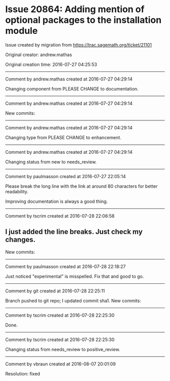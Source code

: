 # Issue 20864: Adding mention of optional packages to the installation module

Issue created by migration from https://trac.sagemath.org/ticket/21101

Original creator: andrew.mathas

Original creation time: 2016-07-27 04:25:53




---

Comment by andrew.mathas created at 2016-07-27 04:29:14

Changing component from PLEASE CHANGE to documentation.


---

Comment by andrew.mathas created at 2016-07-27 04:29:14

New commits:


---

Comment by andrew.mathas created at 2016-07-27 04:29:14

Changing type from PLEASE CHANGE to enhancement.


---

Comment by andrew.mathas created at 2016-07-27 04:29:14

Changing status from new to needs_review.


---

Comment by paulmasson created at 2016-07-27 22:05:14

Please break the long line with the link at around 80 characters for better readability.

Improving documentation is always a good thing.


---

Comment by tscrim created at 2016-07-28 22:06:58

I just added the line breaks. Just check my changes.
----
New commits:


---

Comment by paulmasson created at 2016-07-28 22:18:27

Just noticed "experimental" is misspelled. Fix that and good to go.


---

Comment by git created at 2016-07-28 22:25:11

Branch pushed to git repo; I updated commit sha1. New commits:


---

Comment by tscrim created at 2016-07-28 22:25:30

Done.


---

Comment by tscrim created at 2016-07-28 22:25:30

Changing status from needs_review to positive_review.


---

Comment by vbraun created at 2016-08-07 20:01:09

Resolution: fixed
